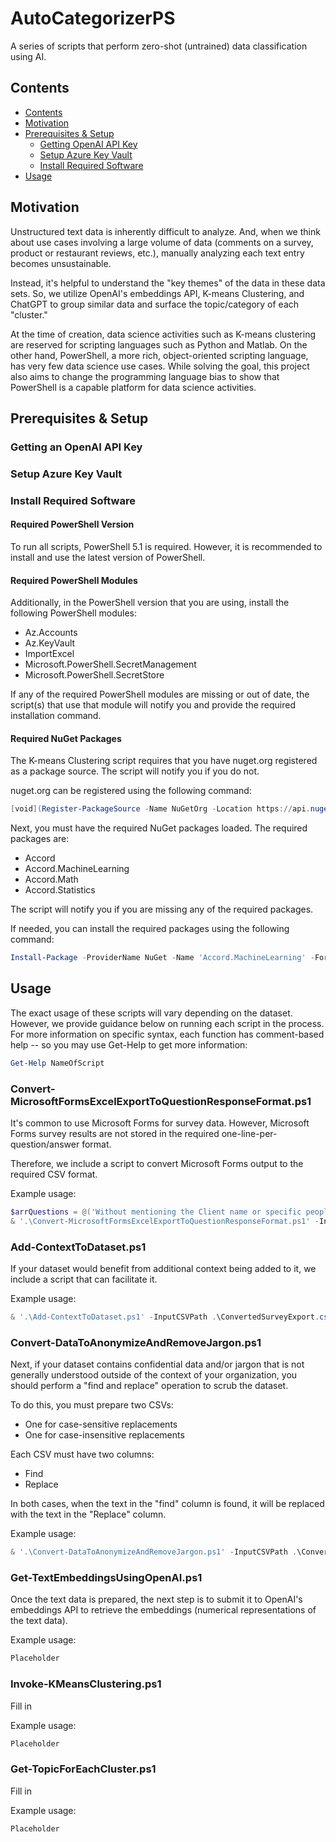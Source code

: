 # AutoCategorizerPS

A series of scripts that perform zero-shot (untrained) data classification using AI.

## Contents

- [Contents](#contents)
- [Motivation](#motivation)
- [Prerequisites \& Setup](#prerequisites--setup)
  - [Getting OpenAI API Key](#getting-an-openai-api-key)
  - [Setup Azure Key Vault](#setup-azure-key-vault)
  - [Install Required Software](#install-required-software)
- [Usage](#usage)

## Motivation

Unstructured text data is inherently difficult to analyze.
And, when we think about use cases involving a large volume of data (comments on a survey, product or restaurant reviews, etc.), manually analyzing each text entry becomes unsustainable.

Instead, it's helpful to understand the "key themes" of the data in these data sets.
So, we utilize OpenAI's embeddings API, K-means Clustering, and ChatGPT to group similar data and surface the topic/category of each "cluster."

At the time of creation, data science activities such as K-means clustering are reserved for scripting languages such as Python and Matlab.
On the other hand, PowerShell, a more rich, object-oriented scripting language, has very few data science use cases.
While solving the goal, this project also aims to change the programming language bias to show that PowerShell is a capable platform for data science activities.

## Prerequisites & Setup

### Getting an OpenAI API Key

### Setup Azure Key Vault

### Install Required Software

#### Required PowerShell Version

To run all scripts, PowerShell 5.1 is required.
However, it is recommended to install and use the latest version of PowerShell.

#### Required PowerShell Modules

Additionally, in the PowerShell version that you are using, install the following PowerShell modules:

- Az.Accounts
- Az.KeyVault
- ImportExcel
- Microsoft.PowerShell.SecretManagement
- Microsoft.PowerShell.SecretStore

If any of the required PowerShell modules are missing or out of date, the script(s) that use that module will notify you and provide the required installation command.

#### Required NuGet Packages

The K-means Clustering script requires that you have nuget.org registered as a package source.
The script will notify you if you do not.

nuget.org can be registered using the following command:

```powershell
[void](Register-PackageSource -Name NuGetOrg -Location https://api.nuget.org/v3/index.json -ProviderName NuGet);
```

Next, you must have the required NuGet packages loaded.
The required packages are:

- Accord
- Accord.MachineLearning
- Accord.Math
- Accord.Statistics

The script will notify you if you are missing any of the required packages.

If needed, you can install the required packages using the following command:

```powershell
Install-Package -ProviderName NuGet -Name 'Accord.MachineLearning' -Force -Scope CurrentUser
```

## Usage

The exact usage of these scripts will vary depending on the dataset.
However, we provide guidance below on running each script in the process.
For more information on specific syntax, each function has comment-based help -- so you may use Get-Help to get more information:

```powershell
Get-Help NameOfScript
```

### Convert-MicrosoftFormsExcelExportToQuestionResponseFormat.ps1

It's common to use Microsoft Forms for survey data.
However, Microsoft Forms survey results are not stored in the required one-line-per-question/answer format.

Therefore, we include a script to convert Microsoft Forms output to the required CSV format.

Example usage:

```powershell
$arrQuestions = @('Without mentioning the Client name or specific people, what made your most challenging project challenging?', 'Without mentioning the Client name or specific people, what did you like the most about your favorite project?', 'Imagine the worst project possible. What is it about the project that would make it the worst?')
& '.\Convert-MicrosoftFormsExcelExportToQuestionResponseFormat.ps1' -InputExcelFilePath .\MicrosoftFormsSurveyExport.xlsx -ArrayOfQuestions $arrQuestions -OutputCSVPath .\ConvertedSurveyExport.csv
```

### Add-ContextToDataset.ps1

If your dataset would benefit from additional context being added to it, we include a script that can facilitate it.

Example usage:

```powershell
& '.\Add-ContextToDataset.ps1' -InputCSVPath .\ConvertedSurveyExport.csv -TextBeforeFieldName1 'On an employee engagement survey, a question was asked: ' -FieldName1 'Question' -TextBeforeFieldName2 ' #### In response, the employee wrote the following comment: ' -FieldName2 'Response' -AdditionalContextDataFieldName 'AdditionalContext' -OutputCSVPath .\ConvertedSurveyExport-WithContext.csv
```

### Convert-DataToAnonymizeAndRemoveJargon.ps1

Next, if your dataset contains confidential data and/or jargon that is not generally understood outside of the context of your organization, you should perform a "find and replace" operation to scrub the dataset.

To do this, you must prepare two CSVs:

- One for case-sensitive replacements
- One for case-insensitive replacements

Each CSV must have two columns:

- Find
- Replace

In both cases, when the text in the "find" column is found, it will be replaced with the text in the "Replace" column.

Example usage:

```powershell
& '.\Convert-DataToAnonymizeAndRemoveJargon.ps1' -InputCSVPath .\ConvertedSurveyExport-WithContext.csv -CaseSensitiveReplacementKeywordsInputCSVPath '.\ContosoCaseSensitiveReplacements.csv' -CaseInsensitiveReplacementKeywordsInputCSVPath '.\ContosoCaseInsensitiveReplacements.csv' -DataFieldName 'AdditionalContext' -AnonymizedAndDeJargonizedDataFieldName 'AdditionalContext_Scrubbed' -OutputCSVPath .\ConvertedSurveyExport-Scrubbed.csv'
```

### Get-TextEmbeddingsUsingOpenAI.ps1

Once the text data is prepared, the next step is to submit it to OpenAI's embeddings API to retrieve the embeddings (numerical representations of the text data).

Example usage:

```powershell
Placeholder
```

### Invoke-KMeansClustering.ps1

Fill in

Example usage:

```powershell
Placeholder
```

### Get-TopicForEachCluster.ps1

Fill in

Example usage:

```powershell
Placeholder
```

